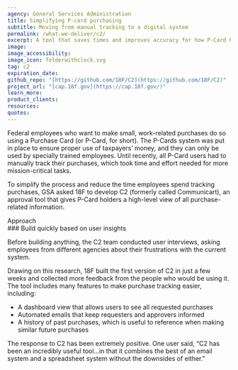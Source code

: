 ```yaml
---
agency: General Services Administration
title: Simplifying P-card purchasing
subtitle: Moving from manual tracking to a digital system
permalink: /what-we-deliver/c2/
excerpt: A tool that saves times and improves accuracy for how P-Card holders manage purchases and approvals.
image:
image_accessibility:
image_icon: folderwithclock.svg
tag: c2
expiration_date:
github_repo: "[https://github.com/18F/C2](https://github.com/18F/C2)"
project_url: "[cap.18f.gov](https://cap.18f.gov/)"
learn_more:
product_clients:
resources:
quotes:
---
```


Federal employees who want to make small, work-related purchases do so using a Purchase Card (or P-Card, for short). The P-Cards system was put in place to ensure proper use of taxpayers’ money, and they can only be used by specially trained employees. Until recently, all P-Card users had to manually track their purchases, which took time and effort needed for more mission-critical tasks.

To simplify the process and reduce the time employees spend tracking purchases, GSA asked 18F to develop C2 (formerly called Communicart), an approval tool that gives P-Card holders a high-level view of all purchase-related information.

<div class="small-caps">Approach</div>
### Build quickly based on user insights

Before building anything, the C2 team conducted user interviews, asking employees from different agencies about their frustrations with the current system.

Drawing on this research, 18F built the first version of C2 in just a few weeks and collected more feedback from the people who would be using it. The tool includes many features to make purchase tracking easier, including:

- A dashboard view that allows users to see all requested purchases
- Automated emails that keep requesters and approvers informed
- A history of past purchases, which is useful to reference when making similar future purchases

The response to C2 has been extremely positive. One user said, “C2 has been an incredibly useful tool...in that it combines the best of an email system and a spreadsheet system without the downsides of either."
